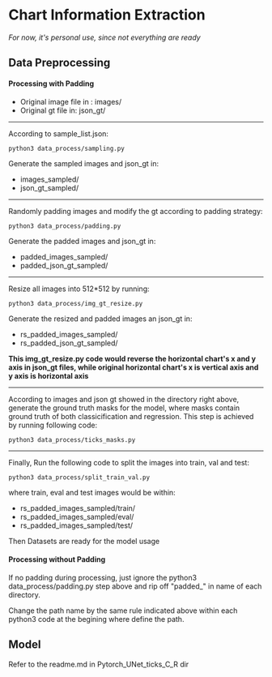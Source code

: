 # Chart Information Extraction

*For now, it's personal use, since not everything are ready*

## Data Preprocessing

#### Processing with Padding
- Original image file in : images/
- Original gt file in: json_gt/

---

According to sample_list.json:

```python3
python3 data_process/sampling.py
```

Generate the sampled images and json_gt in:
- images_sampled/
- json_gt_sampled/

---

Randomly padding images and modify the gt according to padding strategy:

```python3
python3 data_process/padding.py
```

Generate the padded images and json_gt in:
- padded_images_sampled/
- padded_json_gt_sampled/

---

Resize all images into 512*512 by running:

```python3
python3 data_process/img_gt_resize.py
```
Generate the resized and padded images an json_gt in:
- rs_padded_images_sampled/
- rs_padded_json_gt_sampled/

**This img_gt_resize.py code would reverse the horizontal chart's x and y axis in json_gt files, while original horizontal chart's x is vertical axis and y axis is horizontal axis**

---

According to images and json gt showed in the directory right above, generate the ground truth masks for the model, where masks contain ground truth of both classicification and regression. This step is achieved by running following code:
```python3
python3 data_process/ticks_masks.py
```

---


Finally, Run the following code to split the images into train, val and test:
``` 
python3 data_process/split_train_val.py
```

where train, eval and test images would be within:
- rs_padded_images_sampled/train/
- rs_padded_images_sampled/eval/
- rs_padded_images_sampled/test/


Then Datasets are ready for the model usage

#### Processing without Padding

If no padding during processing, just ignore the python3 data_process/padding.py step above and rip off "padded_" in name of each directory.

Change the path name by the same rule indicated above within each python3 code at the begining where define the path.

## Model

Refer to the readme.md in Pytorch_UNet_ticks_C_R dir